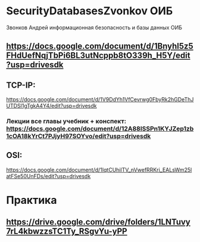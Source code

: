 # SecurityDatabasesZvonkov ОИБ
Звонков Андрей информационная безопасность и базы данных ОИБ
## https://docs.google.com/document/d/1Bnyhl5z5FHdUefNqjTbPi6BL3utNcppb8tO339h_H5Y/edit?usp=drivesdk
## TCP-IP:
https://docs.google.com/document/d/1V9DdYh1VfCevrwg0FbyRk2hGDeThJUTDSl1gTgkA4Y4/edit?usp=drivesdk
### Лекции все главы учебник + конспект: https://docs.google.com/document/d/12A88ISSPn1KYJZep1zb1cOA18kYrCt7PJjyH97SOYvo/edit?usp=drivesdk

## OSI:
https://docs.google.com/document/d/1IqtCUhilTV_nVwefRRKri_EALsWm25latFSe50UnFDs/edit?usp=drivesdk
# Практика
## https://drive.google.com/drive/folders/1LNTuvy7rL4kbwzzsTC1Ty_RSgvYu-yPP
